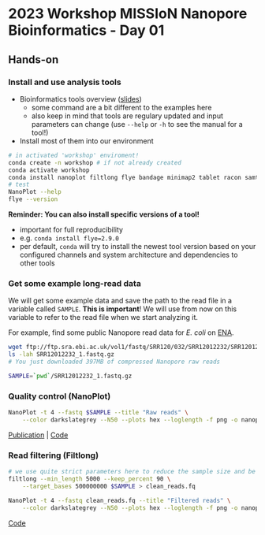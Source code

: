 # 2023 Workshop MISSIoN Nanopore Bioinformatics - Day 01

## Hands-on

### Install and use analysis tools

* Bioinformatics tools overview ([slides](https://docs.google.com/presentation/d/1I3Z2ArbBWAAm3NCVLbldcaByXvVAamyWSe2T-8Q-tDo/edit?usp=sharing))
    * some command are a bit different to the examples here
    * also keep in mind that tools are regulary updated and input parameters can change (use `--help` or `-h` to see the manual for a tool!)
* Install most of them into our environment

```bash
# in activated 'workshop' enviroment!
conda create -n workshop # if not already created
conda activate workshop
conda install nanoplot filtlong flye bandage minimap2 tablet racon samtools igv
# test
NanoPlot --help
flye --version
```

__Reminder: You can also install specific versions of a tool!__
* important for full reproducibility
* e.g. `conda install flye=2.9.0`
* per default, `conda` will try to install the newest tool version based on your configured channels and system architecture and dependencies to other tools

### Get some example long-read data 

We will get some example data and save the path to the read file in a variable called `SAMPLE`. __This is important__! We will use from now on this variable to refer to the read file when we start analyzing it. 

For example, find some public Nanopore read data for _E. coli_ on  [ENA](https://www.ebi.ac.uk/ena/browser/view/SRR12012232).

```bash
wget ftp://ftp.sra.ebi.ac.uk/vol1/fastq/SRR120/032/SRR12012232/SRR12012232_1.fastq.gz
ls -lah SRR12012232_1.fastq.gz
# You just downloaded 397MB of compressed Nanopore raw reads

SAMPLE=`pwd`/SRR12012232_1.fastq.gz
```

### Quality control (NanoPlot)
```bash
NanoPlot -t 4 --fastq $SAMPLE --title "Raw reads" \
    --color darkslategrey --N50 --plots hex --loglength -f png -o nanoplot/raw 
```
[Publication](https://academic.oup.com/bioinformatics/advance-article/doi/10.1093/bioinformatics/bty149/4934939) | [Code](https://github.com/wdecoster/NanoPlot)


### Read filtering (Filtlong)
```bash
# we use quite strict parameters here to reduce the sample size and be faster with the assembly. ATTENTION: for your "real" samples other parameters might be better
filtlong --min_length 5000 --keep_percent 90 \
    --target_bases 500000000 $SAMPLE > clean_reads.fq

NanoPlot -t 4 --fastq clean_reads.fq --title "Filtered reads" \
    --color darkslategrey --N50 --plots hex --loglength -f png -o nanoplot/clean 
```
[Code](https://github.com/rrwick/Filtlong)
